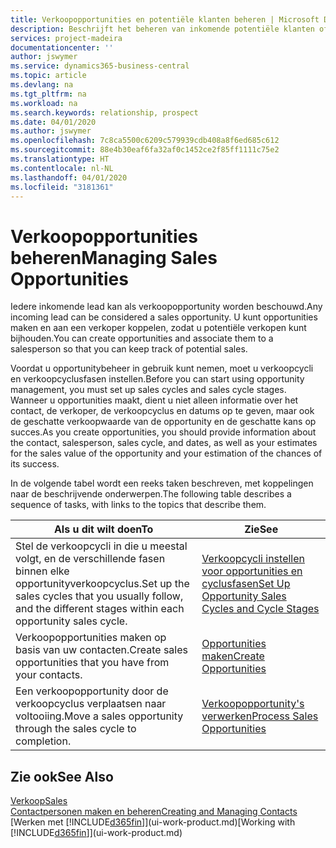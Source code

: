 ```yaml
---
title: Verkoopopportunities en potentiële klanten beheren | Microsoft Docs
description: Beschrijft het beheren van inkomende potentiële klanten of verkoopopportunity's in Business Central en het koppelen van de opportunity aan een verkoper om toekomstige verkopen te traceren.
services: project-madeira
documentationcenter: ''
author: jswymer
ms.service: dynamics365-business-central
ms.topic: article
ms.devlang: na
ms.tgt_pltfrm: na
ms.workload: na
ms.search.keywords: relationship, prospect
ms.date: 04/01/2020
ms.author: jswymer
ms.openlocfilehash: 7c8ca5500c6209c579939cdb408a8f6ed685c612
ms.sourcegitcommit: 88e4b30eaf6fa32af0c1452ce2f85ff1111c75e2
ms.translationtype: HT
ms.contentlocale: nl-NL
ms.lasthandoff: 04/01/2020
ms.locfileid: "3181361"
---
```

# <a name="managing-sales-opportunities"></a><span data-ttu-id="e3013-103">Verkoopopportunities beheren</span><span class="sxs-lookup"><span data-stu-id="e3013-103">Managing Sales Opportunities</span></span>
<span data-ttu-id="e3013-104">Iedere inkomende lead kan als verkoopopportunity worden beschouwd.</span><span class="sxs-lookup"><span data-stu-id="e3013-104">Any incoming lead can be considered a sales opportunity.</span></span> <span data-ttu-id="e3013-105">U kunt opportunities maken en aan een verkoper koppelen, zodat u potentiële verkopen kunt bijhouden.</span><span class="sxs-lookup"><span data-stu-id="e3013-105">You can create opportunities and associate them to a salesperson so that you can keep track of potential sales.</span></span>

<span data-ttu-id="e3013-106">Voordat u opportunitybeheer in gebruik kunt nemen, moet u verkoopcycli en verkoopcyclusfasen instellen.</span><span class="sxs-lookup"><span data-stu-id="e3013-106">Before you can start using opportunity management, you must set up sales cycles and sales cycle stages.</span></span> <span data-ttu-id="e3013-107">Wanneer u opportunities maakt, dient u niet alleen informatie over het contact, de verkoper, de verkoopcyclus en datums op te geven, maar ook de geschatte verkoopwaarde van de opportunity en de geschatte kans op succes.</span><span class="sxs-lookup"><span data-stu-id="e3013-107">As you create opportunities, you should provide information about the contact, salesperson, sales cycle, and dates, as well as your estimates for the sales value of the opportunity and your estimation of the chances of its success.</span></span>

<span data-ttu-id="e3013-108">In de volgende tabel wordt een reeks taken beschreven, met koppelingen naar de beschrijvende onderwerpen.</span><span class="sxs-lookup"><span data-stu-id="e3013-108">The following table describes a sequence of tasks, with links to the topics that describe them.</span></span>

| <span data-ttu-id="e3013-109">Als u dit wilt doen</span><span class="sxs-lookup"><span data-stu-id="e3013-109">To</span></span> | <span data-ttu-id="e3013-110">Zie</span><span class="sxs-lookup"><span data-stu-id="e3013-110">See</span></span> |
| --- | --- |
| <span data-ttu-id="e3013-111">Stel de verkoopcycli in die u meestal volgt, en de verschillende fasen binnen elke opportunityverkoopcyclus.</span><span class="sxs-lookup"><span data-stu-id="e3013-111">Set up the sales cycles that you usually follow, and the different stages within each opportunity sales cycle.</span></span> |[<span data-ttu-id="e3013-112">Verkoopcycli instellen voor opportunities en cyclusfasen</span><span class="sxs-lookup"><span data-stu-id="e3013-112">Set Up Opportunity Sales Cycles and Cycle Stages</span></span>](marketing-how-setup-opportunity-sales-cycles-stages.md) |
| <span data-ttu-id="e3013-113">Verkoopopportunities maken op basis van uw contacten.</span><span class="sxs-lookup"><span data-stu-id="e3013-113">Create sales opportunities that you have from your contacts.</span></span> |[<span data-ttu-id="e3013-114">Opportunities maken</span><span class="sxs-lookup"><span data-stu-id="e3013-114">Create Opportunities</span></span>](marketing-how-create-opportunities.md) |
| <span data-ttu-id="e3013-115">Een verkoopopportunity door de verkoopcyclus verplaatsen naar voltooiing.</span><span class="sxs-lookup"><span data-stu-id="e3013-115">Move a sales opportunity through the sales cycle to completion.</span></span> |[<span data-ttu-id="e3013-116">Verkoopopportunity's verwerken</span><span class="sxs-lookup"><span data-stu-id="e3013-116">Process Sales Opportunities</span></span>](marketing-processing-sales-opportunities.md) |

## <a name="see-also"></a><span data-ttu-id="e3013-117">Zie ook</span><span class="sxs-lookup"><span data-stu-id="e3013-117">See Also</span></span>
[<span data-ttu-id="e3013-118">Verkoop</span><span class="sxs-lookup"><span data-stu-id="e3013-118">Sales</span></span>](sales-manage-sales.md)  
[<span data-ttu-id="e3013-119">Contactpersonen maken en beheren</span><span class="sxs-lookup"><span data-stu-id="e3013-119">Creating and Managing Contacts</span></span>](marketing-contacts.md)  
<span data-ttu-id="e3013-120">[Werken met [!INCLUDE[d365fin](includes/d365fin_md.md)]](ui-work-product.md)</span><span class="sxs-lookup"><span data-stu-id="e3013-120">[Working with [!INCLUDE[d365fin](includes/d365fin_md.md)]](ui-work-product.md)</span></span>
